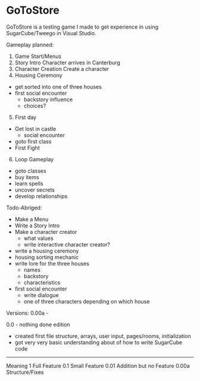 # GoToStore #
GoToStore is a testing game I made to get experience in using SugarCube/Tweego in Visual Studio.


Gameplay planned:
1. Game Start/Menus
2. Story Intro 
Character arrives in Canterburg
3. Character Creation
Create a character
4. Housing Ceremony
- get sorted into one of three houses
- first social encounter
    - backstory influence
    - choices?
5. First day
- Get lost in castle
    - social encounter
- goto first class
- First Fight
6. Loop Gameplay
- goto classes
- buy items
- learn spells
- uncover secrets
- develop relationships

Todo-Abriged:
- Make a Menu
- Write a Story Intro
- Make a character creator
    - what values
    - write interactive character creator?
- write a housing ceremony
- housing sorting mechanic
- write lore for the three houses
    - names
    - backstory
    - characteristics
- first social encounter
    - write dialogue
    - one of three characters depending on which house

Versions: 
0.00a - 

0.0 - nothing done edition
- created first file structure, arrays, user input, pages/rooms, initialization
- got very very basic understanding about of how to write SugarCube code

_________________
Meaning
1 Full Feature
0.1 Small Feature
0.01 Addition but no Feature
0.00a Structure/Fixes